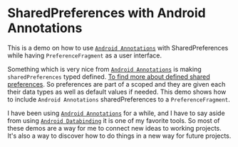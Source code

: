 # SharedPreferences with Android Annotations

This is a demo on how to use [`Android Annotations`](https://github.com/androidannotations/androidannotations) with SharedPreferences while having `PreferenceFragment` as a user interface.

Something which is very nice from [`Android Annotations`](https://github.com/androidannotations/androidannotations) is making `sharedPreferences` typed defined. [To find more about defined shared preferences](https://github.com/androidannotations/androidannotations/wiki/SharedPreferencesHelpers).
So preferences are part of a scoped and they are given each their data types as well as default values if needed. This demo shows how to include `Android Annotations` sharedPreferences to a `PreferenceFragment`.

I have been using [`Android Annotations`](https://github.com/androidannotations/androidannotations) for a while, and I have to say aside from using [`Android Databinding`](https://developer.android.com/topic/libraries/data-binding/index.html) it is one of my favorite tools. So most of these demos are a way for me to connect new ideas to working projects. It's also a way to discover how to do things in a new way for future projects.
